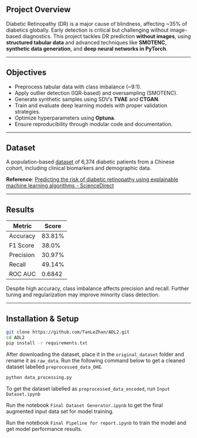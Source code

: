 ## Project Overview

Diabetic Retinopathy (DR) is a major cause of blindness, affecting ~35% of diabetics globally. Early detection is critical but challenging without image-based diagnostics. This project tackles DR prediction **without images**, using **structured tabular data** and advanced techniques like **SMOTENC**, **synthetic data generation**, and **deep neural networks in PyTorch**.

---

## Objectives

- Preprocess tabular data with class imbalance (~9:1).
- Apply outlier detection (IQR-based) and oversampling (SMOTENC).
- Generate synthetic samples using SDV’s **TVAE** and **CTGAN**.
- Train and evaluate deep learning models with proper validation strategies.
- Optimize hyperparameters using **Optuna**.
- Ensure reproducibility through modular code and documentation.

---

## Dataset

A population-based [dataset](https://doi.org/10.1371/journal.pone.0275617.s001) of 6,374 diabetic patients from a Chinese cohort, including clinical biomarkers and demographic data.

**Reference**: [Predicting the risk of diabetic retinopathy using explainable machine learning algorithms - ScienceDirect](https://www.sciencedirect.com/science/article/pii/S1871402123002151#sec2.2.2)

---

## Results

| Metric       | Score     |
|--------------|-----------|
| Accuracy     | 83.81%    |
| F1 Score     | 38.0%     |
| Precision    | 30.97%    |
| Recall       | 49.14%    |
| ROC AUC      | 0.6842    |

Despite high accuracy, class imbalance affects precision and recall. Further tuning and regularization may improve minority class detection.

---

##  Installation & Setup

```bash
git clone https://github.com/TanLeZhan/ADL2.git
cd ADL2
pip install -r requirements.txt
```
After downloading the dataset, place it in the ```original_dataset``` folder and rename it as ```raw_data```. Run the following command below to get a cleaned dataset labelled ```preprocessed_data_OHE```.
```bash
python data_processing.py
```

To get the dataset labelled as ```preprocessed_data_encoded```, run ```Input Dataset.ipynb```

Run the notebook ```Final Dataset Generator.ipynb``` to get the final augmented input data set for model training.

Run the notebook ```Final Pipeline for report.ipynb```  to train the model and get model performance results.

